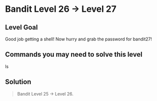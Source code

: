 # Bandit Level 26 → Level 27

## Level Goal

Good job getting a shell! Now hurry and grab the password for bandit27!

## Commands you may need to solve this level

ls

## Solution

> Bandit Level 25 → Level 26.

